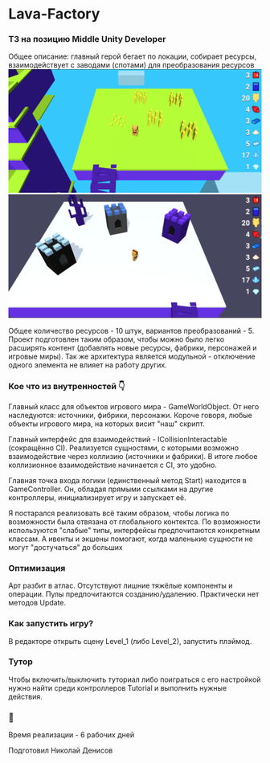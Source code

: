 # Lava-Factory 
### ТЗ на позицию Middle Unity Developer

Общее описание: главный герой бегает по локации, собирает ресурсы, взаимодействует с заводами (спотами) для преобразования ресурсов
![demo_resources.png](Assets%2FSprites%2FDemo%2Fdemo_resources.png)
![demo_resources.png](Assets%2FSprites%2FDemo%2Fdemo_factories.png)

Общее количество ресурсов - 10 штук, вариантов преобразований - 5.
Проект подготовлен таким образом, чтобы можно было легко расширять контент (добавлять новые ресурсы, фабрики, персонажей и игровые миры).
Так же архитектура является модульной - отключение одного элемента не влияет на работу других.

### Кое что из внутренностей 👇

Главный класс для объектов игрового мира - GameWorldObject. От него наследуются: источники, фибрики, персонажи. Короче говоря, любые объекты игрового мира, на которых висит "наш" скрипт.

Главный интерфейс для взаимодействий - ICollisionInteractable (сокращённо CI). Реализуется сущностями, с которыми возможно взаимодействие через коллизию (источники и фабрики). В итоге любое коллизионное взаимодействие начинается с CI, это удобно.

Главная точка входа логики (единственный метод Start) находится в GameController. Он, обладая прямыми ссылками на другие контроллеры, инициализирует игру и запускает её.

Я постарался реализовать всё таким образом, чтобы логика по возможности была отвязана от глобального контектса. По возможности используются "слабые" типы, интерфейсы предпочитаются конкретным классам.
А ивенты и экшены помогают, когда маленькие сущности не могут "достучаться" до больших

### Оптимизация

Арт разбит в атлас.
Отсутствуют лишние тяжёлые компоненты и операции. Пулы предпочитаются созданию/удалению. Практически нет методов Update.

### Как запустить игру?

В редакторе открыть сцену Level_1 (либо Level_2), запустить плэймод.

### Тутор

Чтобы включить/выключить туториал либо поиграться с его настройкой нужно найти среди контроллеров Tutorial и выполнить нужные действия.

### 🏁
Время реализации - 6 рабочих дней

Подготовил Николай Денисов
